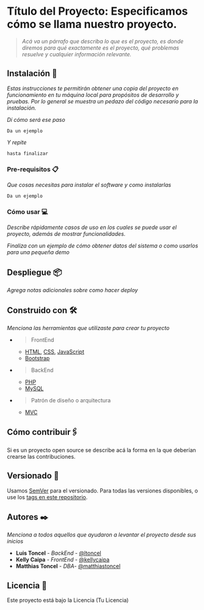 <!-- @format -->

# Título del Proyecto: Especificamos cómo se llama nuestro proyecto.

> _Acá va un párrafo que describa lo que es el proyecto, es donde diremos para qué exactamente es el proyecto, qué problemas resuelve y cualquier información relevante._

## Instalación 🚀

_Estas instrucciones te permitirán obtener una copia del proyecto en funcionamiento en tu máquina local para propósitos de desarrollo y pruebas. Por lo general se muestra un pedazo del código necesario para la instalación._

_Dí cómo será ese paso_

```
Da un ejemplo
```

_Y repite_

```
hasta finalizar
```

### Pre-requisitos 📋

_Que cosas necesitas para instalar el software y como instalarlas_

```
Da un ejemplo
```

### Cómo usar 💻

_Describe rápidamente casos de uso en los cuales se puede usar el proyecto, además de mostrar funcionalidades._

_Finaliza con un ejemplo de cómo obtener datos del sistema o como usarlos para una pequeña demo_

## Despliegue 📦

_Agrega notas adicionales sobre como hacer deploy_

## Construido con 🛠️

_Menciona las herramientas que utilizaste para crear tu proyecto_

- > FrontEnd
  >

  - [HTML](https://developer.mozilla.org/es/docs/Web/HTML), [CSS](https://developer.mozilla.org/es/docs/Web/CSS), [JavaScript](https://developer.mozilla.org/es/docs/Web/JavaScript)
  - [Bootstrap](https://getbootstrap.com/)
- > BackEnd
  >

  - [PHP](https://www.php.net/)
  - [MySQL](https://www.mysql.com/)
- > Patrón de diseño o arquitectura
  >

  - [MVC](https://developer.mozilla.org/es/docs/Glossary/MVC)

## Cómo contribuir🖇️

Si es un proyecto open source se describe acá la forma en la que deberían crearse las contribuciones.

## Versionado 📌

Usamos [SemVer](https://semver.org/lang/es/) para el versionado. Para todas las versiones disponibles, o use los [tags en este repositorio](https://github.com/tu/proyecto/tags).

## Autores ✒️

_Menciona a todos aquellos que ayudaron a levantar el proyecto desde sus inicios_

- **Luis Toncel** - _BackEnd_ - [@ltoncel](https://gist.github.com/ltoncel/6386899f70346d4580c723232524d35a#l-toncel)
- **Kelly Caipa** - _FrontEnd_ - [@kellycaipa](https://gist.github.com/kellycaipa/6386899f70346d4580c723232524d35a#kelly-caipa)
- **Matthias Toncel** - _DBA_- [@matthiastoncel](https://gist.github.com/matthiastoncel/6386899f70346d4580c723232524d35a#matthias-toncel)

## Licencia 📄

Este proyecto está bajo la Licencia (Tu Licencia)
